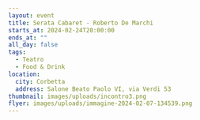 ```yaml
---
layout: event
title: Serata Cabaret - Roberto De Marchi
starts_at: 2024-02-24T20:00:00
ends_at: ""
all_day: false
tags:
  - Teatro
  - Food & Drink
location:
  city: Corbetta
  address: Salone Beato Paolo VI, via Verdi 53
thumbnail: images/uploads/incontro3.png
flyer: images/uploads/immagine-2024-02-07-134539.png
---
```

